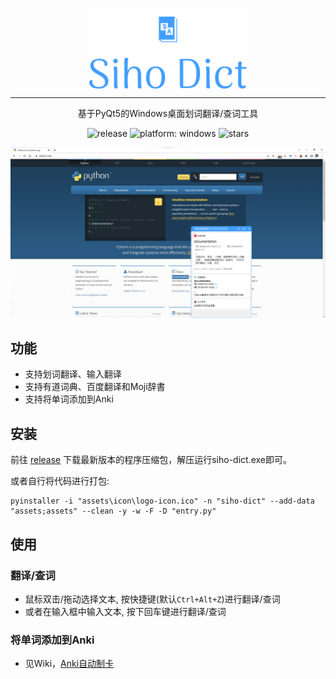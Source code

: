 <p align="center">
  <img width="50%" align="center" src="assets/icon/logo.png" alt="logo">
</p>

---

<p align="center">
  基于PyQt5的Windows桌面划词翻译/查词工具
</p>
<p align="center">
    <a style="text-decoration:none" href="https://github.com/shi-hou/siho-dict/releases">
        <img src="https://img.shields.io/github/v/release/shi-hou/siho-dict?color=%23409EFF" alt="release">
    </a>
    <a style="text-decoration:none">
        <img src="https://img.shields.io/badge/platform-windows-lightgrey" alt="platform: windows">
    </a>
    <a style="text-decoration:none">
        <img src="https://img.shields.io/github/stars/shi-hou/siho-dict?style=social" alt="stars">
    </a>
</p>

![img.png](img.png)

## 功能

- 支持划词翻译、输入翻译
- 支持有道词典、百度翻译和Moji辞書
- 支持将单词添加到Anki

## 安装

前往 [release](https://github.com/shi-hou/siho-dict/releases) 下载最新版本的程序压缩包，解压运行siho-dict.exe即可。

或者自行将代码进行打包:

```
pyinstaller -i "assets\icon\logo-icon.ico" -n "siho-dict" --add-data "assets;assets" --clean -y -w -F -D "entry.py"
```

## 使用

### 翻译/查词

- 鼠标双击/拖动选择文本, 按快捷键(默认`Ctrl+Alt+Z`)进行翻译/查词
- 或者在输入框中输入文本, 按下回车键进行翻译/查词

### 将单词添加到Anki

- 见Wiki，[Anki自动制卡](https://github.com/shi-hou/siho-dict/wiki/Anki%E8%87%AA%E5%8A%A8%E5%88%B6%E5%8D%A1)
